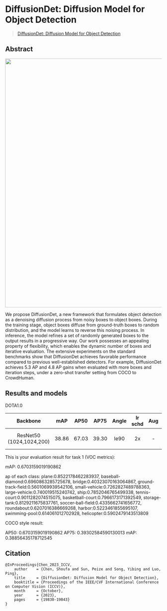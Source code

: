 # DiffusionDet: Diffusion Model for Object Detection

> [DiffusionDet: Diffusion Model for Object Detection](https://openaccess.thecvf.com/content/ICCV2023/html/Chen_DiffusionDet_Diffusion_Model_for_Object_Detection_ICCV_2023_paper.html)

<!-- [ALGORITHM] -->

## Abstract

<div align=center>
<img src="https://github.com/ShoufaChen/DiffusionDet/raw/main/teaser.png" width="800"/>
</div>


We propose DiffusionDet, a new framework that formulates object detection as a denoising diffusion process from noisy boxes to object boxes. During the training stage, object boxes diffuse from ground-truth boxes to random distribution, and the model learns to reverse this noising process. In inference, the model refines a set of randomly generated boxes to the output results in a progressive way. Our work possesses an appealing property of flexibility, which enables the dynamic number of boxes and iterative evaluation. The extensive experiments on the standard benchmarks show that DiffusionDet achieves favorable performance compared to previous well-established detectors. For example, DiffusionDet achieves 5.3 AP and 4.8 AP gains when evaluated with more boxes and iteration steps, under a zero-shot transfer setting from COCO to CrowdHuman.

## Results and models

DOTA1.0



|         Backbone         |  mAP  | AP50 | AP75 | Angle | lr schd |  Aug | Batch Size |                                                    Configs                                                     |                                                                                                                                                                              Download                                                                                                                                                                              |
| :----------------------: | :---: | :---: | :-----: | :------: | :------------: | :-: | :--------: | :------------------------------------------------------------------------------------------------------------: | :----------------------------------------------------------------------------------------------------------------------------------------------------------------------------------------------------------------------------------------------------------------------------------------------------------------------------------------------------------------: |
| ResNet50 (1024,1024,200) | 38.86 | 67.03 | 39.30 | le90 |  2x  |  -  |   4=2gpu*<br>2img/gpu   | [diffdet_r50_b900_step1_stage6<br>_2x_csl_dota1.0](./configs/diffdet_r50_b900_step1_stage6_2x_csl_dota1.0.py) | [model](https://www.modelscope.cn/models/wokaikaixinxin/ai4rs/files) \| [log](https://www.modelscope.cn/models/wokaikaixinxin/ai4rs/resolve/master/Rotated_DiffusionDet/diffdet_r50_b900_step1_stage6_2x_csl_dota1.0/20250626_092920/20250626_092920.log) \| [result](https://www.modelscope.cn/models/wokaikaixinxin/ai4rs/resolve/master/Rotated_DiffusionDet/diffdet_r50_b900_step1_stage6_2x_csl_dota1.0/Task1.zip) |

This is your evaluation result for task 1 (VOC metrics):

mAP: 0.6703159019190862

ap of each class: plane:0.8522178462283937, baseball-diamond:0.6960863285725678, bridge:0.40323070163064867, ground-track-field:0.5601069939542106, small-vehicle:0.7262827489788363, large-vehicle:0.740019515240742, ship:0.7852046765499338, tennis-court:0.9011282074515075, basketball-court:0.7966173171392549, storage-tank:0.8129211675837761, soccer-ball-field:0.4335662741656772, roundabout:0.6207016386669268, harbor:0.5223461855695107, swimming-pool:0.614061012702928, helicopter:0.5902479143513809

COCO style result:

AP50: 0.6703159019190862
AP75: 0.39302584590130013
mAP: 0.38856435178712545


## Citation

```
@InProceedings{Chen_2023_ICCV,
    author    = {Chen, Shoufa and Sun, Peize and Song, Yibing and Luo, Ping},
    title     = {DiffusionDet: Diffusion Model for Object Detection},
    booktitle = {Proceedings of the IEEE/CVF International Conference on Computer Vision (ICCV)},
    month     = {October},
    year      = {2023},
    pages     = {19830-19843}
}
```
